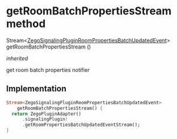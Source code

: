 


# getRoomBatchPropertiesStream method








Stream&lt;[ZegoSignalingPluginRoomPropertiesBatchUpdatedEvent](../../zego_uikit_prebuilt_live_audio_room/ZegoSignalingPluginRoomPropertiesBatchUpdatedEvent-class.md)> getRoomBatchPropertiesStream
()

_<span class="feature">inherited</span>_



<p>get room batch properties notifier</p>



## Implementation

```dart
Stream<ZegoSignalingPluginRoomPropertiesBatchUpdatedEvent>
    getRoomBatchPropertiesStream() {
  return ZegoPluginAdapter()
      .signalingPlugin!
      .getRoomPropertiesBatchUpdatedEventStream();
}
```







